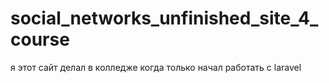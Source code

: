 # social_networks_unfinished_site_4_course
я этот сайт делал в колледже когда только начал работать с laravel  
